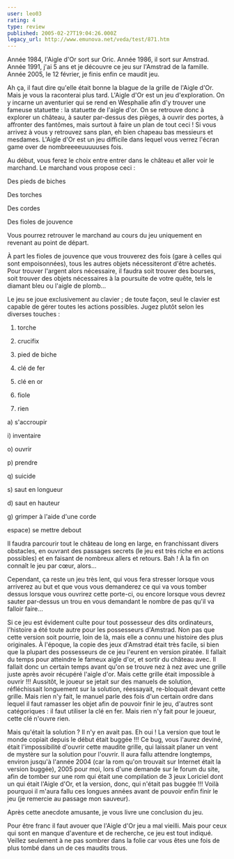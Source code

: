 ```yaml
---
user: leo03
rating: 4
type: review
published: 2005-02-27T19:04:26.000Z
legacy_url: http://www.emunova.net/veda/test/871.htm
---
```

Année 1984, l'Aigle d'Or sort sur Oric. Année 1986, il sort sur Amstrad. Année 1991, j'ai 5 ans et je découvre ce jeu sur l'Amstrad de la famille. Année 2005, le 12 février, je finis enfin ce maudit jeu.  

  

Ah ça, il faut dire qu'elle était bonne la blague de la grille de l'Aigle d'Or. Mais je vous la raconterai plus tard. L'Aigle d'Or est un jeu d'exploration. On y incarne un aventurier qui se rend en Wesphalie afin d'y trouver une fameuse statuette : la statuette de l'aigle d'or. On se retrouve donc à explorer un château, à sauter par-dessus des pièges, à ouvrir des portes, à affronter des fantômes, mais surtout à faire un plan de tout ceci ! Si vous arrivez à vous y retrouvez sans plan, eh bien chapeau bas messieurs et mesdames. L'Aigle d'Or est un jeu difficile dans lequel vous verrez l'écran game over de nombreeeeuuuuuses fois.  

  

Au début, vous ferez le choix entre entrer dans le château et aller voir le marchand. Le marchand vous propose ceci :  

Des pieds de biches  

Des torches  

Des cordes  

Des fioles de jouvence  

  

Vous pourrez retrouver le marchand au cours du jeu uniquement en revenant au point de départ.  

  

À part les fioles de jouvence que vous trouverez des fois (gare à celles qui sont empoisonnées), tous les autres objets nécessiteront d'être achetés. Pour trouver l'argent alors nécessaire, il faudra soit trouver des bourses, soit trouver des objets nécessaires à la poursuite de votre quête, tels le diamant bleu ou l'aigle de plomb...  

  

Le jeu se joue exclusivement au clavier ; de toute façon, seul le clavier est capable de gérer toutes les actions possibles. Jugez plutôt selon les diverses touches :  

1) torche  

2) crucifix  

3) pied de biche  

4) clé de fer  

5) clé en or  

6) fiole  

0) rien  

a) s'accroupir  

i) inventaire  

o) ouvrir  

p) prendre  

q) suicide  

s) saut en longueur  

d) saut en hauteur  

g) grimper à l'aide d'une corde  

espace) se mettre debout  

  

Il faudra parcourir tout le château de long en large, en franchissant divers obstacles, en ouvrant des passages secrets (le jeu est très riche en actions possibles) et en faisant de nombreux allers et retours. Bah ! À la fin on connaît le jeu par cœur, alors...  

  

Cependant, ça reste un jeu très lent, qui vous fera stresser lorsque vous arriverez au but et que vous vous demanderez ce qui va vous tomber dessus lorsque vous ouvrirez cette porte-ci, ou encore lorsque vous devrez sauter par-dessus un trou en vous demandant le nombre de pas qu'il va falloir faire...  

  

Si ce jeu est évidement culte pour tout possesseur des dits ordinateurs, l'histoire a été toute autre pour les possesseurs d'Amstrad. Non pas que cette version soit pourrie, loin de là, mais elle a connu une histoire des plus originales. À l'époque, la copie des jeux d'Amstrad était très facile, si bien que la plupart des possesseurs de ce jeu l'eurent en version piratée. Il fallait du temps pour atteindre le fameux aigle d'or, et sortir du château avec. Il fallait donc un certain temps avant qu'on se trouve nez à nez avec une grille juste après avoir récupéré l'aigle d'or. Mais cette grille était impossible à ouvrir !!! Aussitôt, le joueur se jetait sur des manuels de solution, réfléchissait longuement sur la solution, réessayait, re-bloquait devant cette grille. Mais rien n'y fait, le manuel parle des fois d'un certain ordre dans lequel il faut ramasser les objet afin de pouvoir finir le jeu, d'autres sont catégoriques : il faut utiliser la clé en fer. Mais rien n'y fait pour le joueur, cette clé n'ouvre rien.  

  

Mais qu'était la solution ? Il n'y en avait pas. Eh oui ! La version que tout le monde copiait depuis le début était buggée !!! Ce bug, vous l'aurez deviné, était l'impossibilité d'ouvrir cette maudite grille, qui laissait planer un vent de mystère sur la solution pour l'ouvrir. Il aura fallu attendre longtemps, environ jusqu'à l'année 2004 (car la rom qu'on trouvait sur Internet était la version buggée), 2005 pour moi, lors d'une demande sur le forum du site, afin de tomber sur une rom qui était une compilation de 3 jeux Loriciel dont un qui était l'Aigle d'Or, et la version, donc, qui n'était pas buggée !!! Voilà pourquoi il m'aura fallu ces longues années avant de pouvoir enfin finir le jeu (je remercie au passage mon sauveur).  

  

Après cette anecdote amusante, je vous livre une conclusion du jeu.  

Pour être franc il faut avouer que l'Aigle d'Or jeu a mal vieilli. Mais pour ceux qui sont en manque d'aventure et de recherche, ce jeu est tout indiqué. Veillez seulement à ne pas sombrer dans la folie car vous êtes une fois de plus tombé dans un de ces maudits trous.